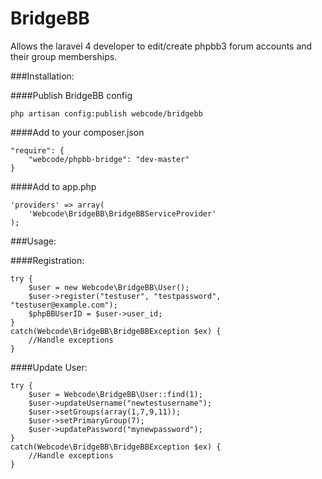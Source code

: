 BridgeBB
===========

Allows the laravel 4 developer to edit/create phpbb3 forum accounts and their group memberships.

###Installation:

####Publish BridgeBB config
```
php artisan config:publish webcode/bridgebb
```
####Add to your composer.json
```
"require": {
    "webcode/phpbb-bridge": "dev-master"
}
```
####Add to app.php
```
'providers' => array(
    'Webcode\BridgeBB\BridgeBBServiceProvider'
);
```

###Usage:

####Registration:
```
try {
    $user = new Webcode\BridgeBB\User();
    $user->register("testuser", "testpassword", "testuser@example.com");
    $phpBBUserID = $user->user_id;
}
catch(Webcode\BridgeBB\BridgeBBException $ex) {
    //Handle exceptions
}
```

####Update User:
```
try {
    $user = Webcode\BridgeBB\User::find(1);
    $user->updateUsername("newtestusername");
    $user->setGroups(array(1,7,9,11));
    $user->setPrimaryGroup(7);
    $user->updatePassword("mynewpassword");
}
catch(Webcode\BridgeBB\BridgeBBException $ex) {
    //Handle exceptions
}
```
